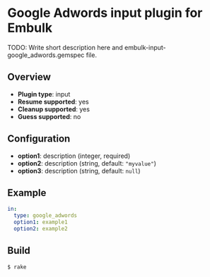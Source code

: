 # Google Adwords input plugin for Embulk

TODO: Write short description here and embulk-input-google_adwords.gemspec file.

## Overview

* **Plugin type**: input
* **Resume supported**: yes
* **Cleanup supported**: yes
* **Guess supported**: no

## Configuration

- **option1**: description (integer, required)
- **option2**: description (string, default: `"myvalue"`)
- **option3**: description (string, default: `null`)

## Example

```yaml
in:
  type: google_adwords
  option1: example1
  option2: example2
```


## Build

```
$ rake
```
